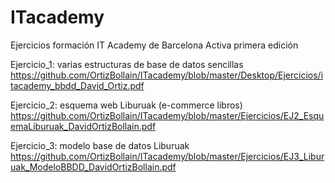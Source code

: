 # ITacademy
Ejercicios formación IT Academy de Barcelona Activa primera edición

Ejercicio_1: varias estructuras de base de datos sencillas
https://github.com/OrtizBollain/ITacademy/blob/master/Desktop/Ejercicios/itacademy_bbdd_David_Ortiz.pdf

Ejercicio_2: esquema web Liburuak (e-commerce libros)
https://github.com/OrtizBollain/ITacademy/blob/master/Ejercicios/EJ2_EsquemaLiburuak_DavidOrtizBollain.pdf

Ejercicio_3: modelo base de datos Liburuak
https://github.com/OrtizBollain/ITacademy/blob/master/Ejercicios/EJ3_Liburuak_ModeloBBDD_DavidOrtizBollain.pdf
